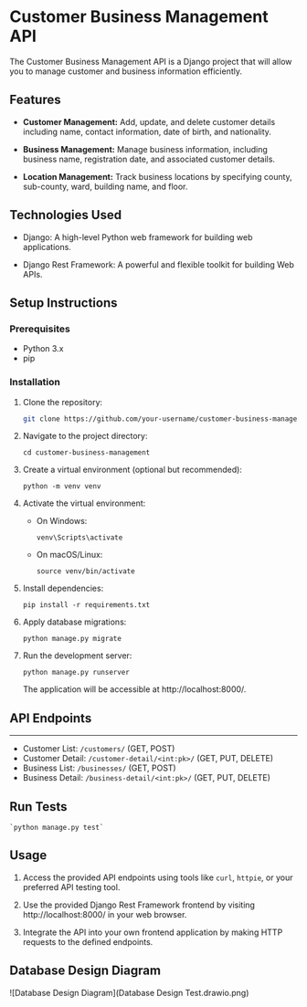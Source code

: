 # Customer Business Management API

The Customer Business Management API is a Django project that will allow you to manage customer and business information efficiently.

## Features

- **Customer Management:** Add, update, and delete customer details including name, contact information, date of birth, and nationality.

- **Business Management:** Manage business information, including business name, registration date, and associated customer details.

- **Location Management:** Track business locations by specifying county, sub-county, ward, building name, and floor.

## Technologies Used

- Django: A high-level Python web framework for building web applications.

- Django Rest Framework: A powerful and flexible toolkit for building Web APIs.

## Setup Instructions

### Prerequisites

- Python 3.x
- pip

### Installation

1. Clone the repository:

   ```bash
   git clone https://github.com/your-username/customer-business-management.git


2.  Navigate to the project directory:
    
    
    
    `cd customer-business-management`
    
3.  Create a virtual environment (optional but recommended):
    
    
    
    `python -m venv venv`
    
4.  Activate the virtual environment:
    
    *   On Windows:
        
        
        
        `venv\Scripts\activate`
        
    *   On macOS/Linux:
        
        
        
        `source venv/bin/activate`
        
5.  Install dependencies:
    
    
    
    `pip install -r requirements.txt`
    
6.  Apply database migrations:
    
    
    
    `python manage.py migrate`
    
7.  Run the development server:
    
    
    
    `python manage.py runserver`
    
    The application will be accessible at http://localhost:8000/.
    

## API Endpoints
-------------

*   Customer List: `/customers/` (GET, POST)
*   Customer Detail: `/customer-detail/<int:pk>/` (GET, PUT, DELETE)
*   Business List: `/businesses/` (GET, POST)
*   Business Detail: `/business-detail/<int:pk>/` (GET, PUT, DELETE)

## Run Tests

    
    `python manage.py test`

**Usage**
-----

1.  Access the provided API endpoints using tools like `curl`, `httpie`, or your preferred API testing tool.
    
2.  Use the provided Django Rest Framework frontend by visiting http://localhost:8000/ in your web browser.
    
3.  Integrate the API into your own frontend application by making HTTP requests to the defined endpoints.


## Database Design Diagram

![Database Design Diagram](Database Design Test.drawio.png)